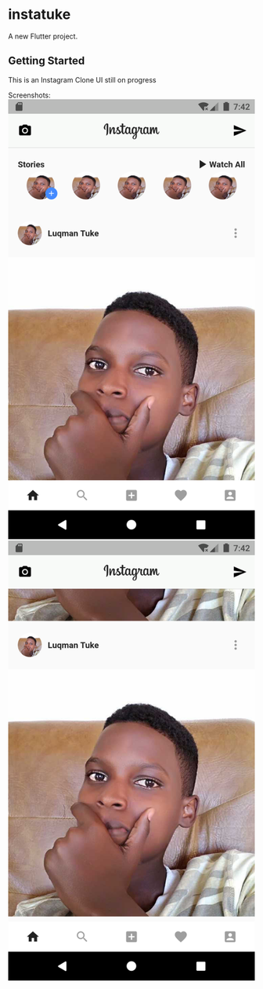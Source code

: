 # instatuke

A new Flutter project.

## Getting Started

This is an Instagram Clone UI still on progress

Screenshots:
<img src="assets/images/screenshots/Screenshot_1618029741.png">
<img src="assets/images/screenshots/Screenshot_1618029758.png">

